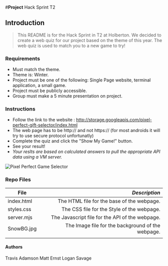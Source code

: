 #**Project** Hack Sprint T2

## Introduction
> This README is for the Hack Sprint in T2 at Holberton.
> We decided to create a web quiz for our project based on the theme of this year.
> The web quiz is used to match you to a new game to try!

### Requirements
- Must match the theme.
- Theme is: Winter.
- Project must be one of the following: Single Page website, terminal application, a small game.
- Project must be publicly accessible.
- Group must make a 5 minute presentation on project.

### Instructions
- Follow the link to the website : http://storage.googleapis.com/pixel-perfect-gift-selector/index.html
- The web page has to be http:// and not https:// (for most androids it will try to use secure protocol unfortunatly)
- Complete the quiz and click the "Show My Game!" button.
- See your result!
- *Your reslts are based on calculated answers to pull the appropriate API data using a VM server.*

![Pixel Perfect Game Selector](https://github.com/TravisAdamson/hackSprintT2/blob/a422bc23aa55f471dd545517067eddfcf48b756a/images/Preview.gif)

### Repo Files
| **File** | *__Description__* |
|----------|----------------:|
|index.html| The HTML file for the base of the webpage.|
|styles.css| The CSS file for the Style of the webpage.|
|server.mjs| The Javascript file for the API of the webpage.|
|SnowBG.jpg| The Image file for the background of the webpage.|
||

#### Authors
Travis Adamson
Matt Ernst
Logan Savage
